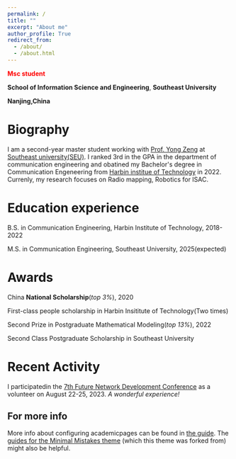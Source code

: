 ```yaml
---
permalink: /
title: ""
excerpt: "About me"
author_profile: True
redirect_from: 
  - /about/
  - /about.html
---
```


<font color =red> **Msc student** </font>

**School of Information Science  and Engineering**,
**Southeast University**

**Nanjing,China**

Biography
=====
I am a second-year master student working with [Prof. Yong Zeng](https://sites.google.com/site/ze0003ng/) at [Southeast university(SEU)](https://www.seu.edu.cn/). I ranked 3rd in the GPA in the department of communication engineering and obatined my Bachelor's degree in Communication Engeneering from [Harbin institue of Technology](http://www.hit.edu.cn/) in 2022. Currenly, my research focuses on Radio mapping, Robotics for ISAC.

Education experience
======
B.S. in Communication Engineering, Harbin Institute of Technology, 2018-2022

M.S. in Communication Engineering, Southeast University, 2025(expected)

<!-- Ph.D in Version Control Theory, GitHub University, 2018 (expected) -->

Awards
======
China **National Scholarship**(*top 3%*), 2020

First-class people scholarship in Harbin Insititute of Technology(Two times)

Second Prize in Postgraduate Mathematical Modeling(*top 13%*), 2022

Second Class Postgraduate Scholarship in Southeast University

Recent Activity
======
I participatedin the [7th Future Network Development Conference](http://www.gfnds.com/index.php) as a volunteer on August 22-25, 2023. *A wonderful experience!*




<!-- #Like many other Jekyll-based GitHub Pages templates, academicpages makes you separate the website's content from its form. The content & metadata of your website are in structured markdown files, while various #other files constitute the theme, specifying how to transform that content & metadata into HTML pages. You keep these various markdown (.md), YAML (.yml), HTML, and CSS files in a public GitHub repository. Each #time you commit and push an update to the repository, the [GitHub pages](https://pages.github.com/) service creates static HTML pages based on these files, which are hosted on GitHub's servers free of charge.

#Many of the features of dynamic content management systems (like Wordpress) can be achieved in this fashion, using a fraction of the computational resources and with far less vulnerability to hacking and DDoSing. #You can also modify the theme to your heart's content without touching the content of your site. If you get to a point where you've broken something in Jekyll/HTML/CSS beyond repair, your markdown files describing #your talks, publications, etc. are safe. You can rollback the changes or even delete the repository and start over -- just be sure to save the markdown files! Finally, you can also write scripts that process the #structured data on the site, such as [this one](https://github.com/academicpages/academicpages.github.io/blob/master/talkmap.ipynb) that analyzes metadata in pages about talks to display [a map of every location #you've given a talk](https://academicpages.github.io/talkmap.html).

#Getting started
#======
#1. Register a GitHub account if you don't have one and confirm your e-mail (required!)
#1. Fork [this repository](https://github.com/academicpages/academicpages.github.io) by clicking the "fork" button in the top right. 
#1. Go to the repository's settings (rightmost item in the tabs that start with "Code", should be below "Unwatch"). Rename the repository "[your GitHub username].github.io", which will also be your website's URL.
#1. Set site-wide configuration and create content & metadata (see below -- also see [this set of diffs](http://archive.is/3TPas) showing what files were changed to set up [an example site](https://getorg-#testacct.github.io) for a user with the username "getorg-testacct")
#1. Upload any files (like PDFs, .zip files, etc.) to the files/ directory. They will appear at https://[your GitHub username].github.io/files/example.pdf.  
#1. Check status by going to the repository settings, in the "GitHub pages" section

#Site-wide configura
#------
#The main configuration file for the site is in the base directory in [_config.yml](https://github.com/academicpages/academicpages.github.io/blob/master/_config.yml), which defines the content in the sidebars and #other site-wide features. You will need to replace the default variables with ones about yourself and your site's github repository. The configuration file for the top menu is in [_data/navigation.yml]##(https://github.com/academicpages/academicpages.github.io/blob/master/_data/navigation.yml). For example, if you don't have a portfolio or blog posts, you can remove those items from that navigation.yml file to #remove them from the header. 

#Create content & metadata
#------
#For site content, there is one markdown file for each type of content, which are stored in directories like _publications, _talks, _posts, _teaching, or _pages. For example, each talk is a markdown file in the #[_talks directory](https://github.com/academicpages/academicpages.github.io/tree/master/_talks). At the top of each markdown file is structured data in YAML about the talk, which the theme will parse to do lots of #cool stuff. The same structured data about a talk is used to generate the list of talks on the [Talks page](https://academicpages.github.io/talks), each [individual page](https://academicpages.github.io/talks/2012-#03-01-talk-1) for specific talks, the talks section for the [CV page](https://academicpages.github.io/cv), and the [map of places you've given a talk](https://academicpages.github.io/talkmap.html) (if you run this #[python file](https://github.com/academicpages/academicpages.github.io/blob/master/talkmap.py) or [Jupyter notebook](https://github.com/academicpages/academicpages.github.io/blob/master/talkmap.ipynb), which #creates the HTML for the map based on the contents of the _talks directory).

**Markdown generator**

I have also created [a set of Jupyter notebooks](https://github.com/academicpages/academicpages.github.io/tree/master/markdown_generator
) that converts a CSV containing structured data about talks or presentations into individual markdown files that will be properly formatted for the academicpages template. The sample CSVs in that directory are the ones I used to create my own personal website at stuartgeiger.com. My usual workflow is that I keep a spreadsheet of my publications and talks, then run the code in these notebooks to generate the markdown files, then commit and push them to the GitHub repository.

How to edit your site's GitHub repository
------
Many people use a git client to create files on their local computer and then push them to GitHub's servers. If you are not familiar with git, you can directly edit these configuration and markdown files directly in the github.com interface. Navigate to a file (like [this one](https://github.com/academicpages/academicpages.github.io/blob/master/_talks/2012-03-01-talk-1.md) and click the pencil icon in the top right of the content preview (to the right of the "Raw | Blame | History" buttons). You can delete a file by clicking the trashcan icon to the right of the pencil icon. You can also create new files or upload files by navigating to a directory and clicking the "Create new file" or "Upload files" buttons. 
-->
<!-- Example: editing a markdown file for a talk
![Editing a markdown file for a talk](/images/editing-talk.png) -->

For more info
------
More info about configuring academicpages can be found in [the guide](https://academicpages.github.io/markdown/). The [guides for the Minimal Mistakes theme](https://mmistakes.github.io/minimal-mistakes/docs/configuration/) (which this theme was forked from) might also be helpful.
